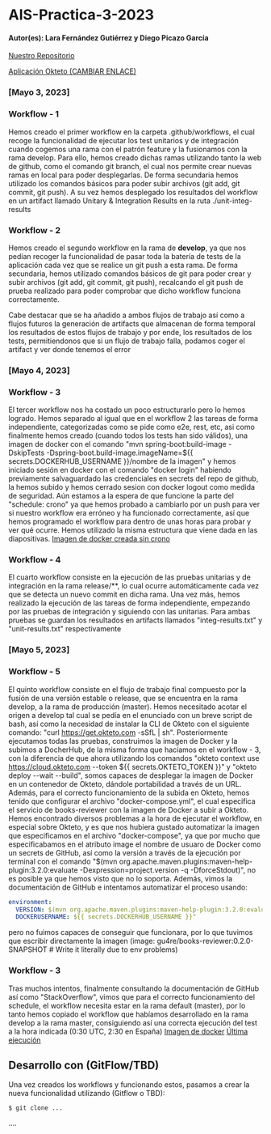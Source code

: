 # AIS-Practica-3-2023
#### Autor(es): Lara Fernández Gutiérrez y Diego Picazo García 

[Nuestro Repositorio](https://github.com/Laara2705/ais-l.fernandezgu.2020-d.picazo.2020-2023)

[Aplicación Okteto (CAMBIAR ENLACE)](https://books-maes95.cloud.okteto.net/)

### [Mayo 3, 2023]
### Workflow - 1 
Hemos creado el primer workflow en la carpeta .github/workflows, el cual recoge la funcionalidad de ejecutar los test unitarios y de integración cuando cogemos una rama con el patrón feature y la fusionamos con la rama develop. Para ello, hemos creado dichas ramas utilizando tanto la web de github, como el comando git branch, el cual nos permite crear nuevas ramas en local para poder desplegarlas. De forma secundaria hemos utilizado los comandos básicos para poder subir archivos (git add, git commit, git push). A su vez hemos desplegado los resultados del workflow en un artifact llamado Unitary & Integration Results en la ruta ./unit-integ-results

### Workflow - 2
Hemos creado el segundo workflow en la rama de **develop**, ya que nos pedían recoger la funcionalidad de pasar toda la batería de tests de la aplicación cada vez que se realice un git push a esta rama. De forma secundaria, hemos utilizado comandos básicos de git para poder crear y subir archivos (git add, git commit, git push), recalcando el git push de prueba realizado para poder comprobar que dicho workflow funciona correctamente.

Cabe destacar que se ha añadido a ambos flujos de trabajo así como a flujos futuros la generación de artifacts que almacenan de forma temporal los resultados de estos flujos de trabajo y por ende, los resultados de los tests, permitiendonos que si un flujo de trabajo falla, podamos coger el artifact y ver donde tenemos el error

### [Mayo 4, 2023]
### Workflow - 3
El tercer workflow nos ha costado un poco estructurarlo pero lo hemos logrado. Hemos separado al igual que en el workflow 2 las tareas de forma independiente, categorizadas como se pide como e2e, rest, etc, asi como finalmente hemos creado (cuando todos los tests han sido válidos), una imagen de docker con el comando "mvn spring-boot:build-image -DskipTests -Dspring-boot.build-image.imageName=${{ secrets.DOCKERHUB_USERNAME }}/nombre de la imagen" y hemos iniciado sesión en docker con el comando "docker login" habiendo previamente salvaguardado las credenciales en secrets del repo de github, la hemos subido y hemos cerrado sesion con docker logout como medida de seguridad. Aún estamos a la espera de que funcione la parte del "schedule: crono" ya que hemos probado a cambiarlo por un push para ver si nuestro workflow era erróneo y ha funcionado correctamente, así que hemos programado el workflow para dentro de unas horas para probar y ver qué ocurre. Hemos utilizado la misma estructura que viene dada en las diapositivas.
[Imagen de docker creada sin crono](https://hub.docker.com/r/gu4re/books-reviewer)

### Workflow - 4
El cuarto workflow consiste en la ejecución de las pruebas unitarias y de integración en la rama release/**, lo cual ocurre automáticamente cada vez que se detecta un nuevo commit en dicha rama. 
Una vez más, hemos realizado la ejecución de las tareas de forma independiente, empezando por las pruebas de integración y siguiendo con las unitarias. Para ambas pruebas se guardan los resultados en artifacts llamados "integ-results.txt" y "unit-results.txt" respectivamente

### [Mayo 5, 2023]
### Workflow - 5
El quinto workflow consiste en el flujo de trabajo final compuesto por la fusión de una versión estable o release, que se encuentra en la rama develop, a la rama de producción (master). Hemos necesitado acotar el origen a develop tal cual se pedía en el enunciado con un breve script de bash, así como la necesidad de instalar la CLI de Okteto con el siguiente comando: "curl https://get.okteto.com -sSfL | sh". 
Posteriormente ejecutamos todas las pruebas, construimos la imagen de Docker y la subimos a DocherHub, de la misma forma que hacíamos en el workflow - 3, con la diferencia de que ahora utilizando los comandos "okteto context use https://cloud.okteto.com --token ${{ secrets.OKTETO_TOKEN }}" y "okteto deploy --wait --build", somos capaces de desplegar la imagen de Docker en un contenedor de Okteto, dándole portabilidad a través de un URL. Además, para el correcto funcionamiento de la subida en Okteto, hemos tenido que configurar el archivo "docker-compose.yml", el cual especifica el servicio de books-reviewer con la imagen de Docker a subir a Okteto. 
Hemos encontrado diversos problemas a la hora de ejecutar el workflow, en especial sobre Okteto, y es que nos hubiera gustado automatizar la imagen que especificamos en el archivo "docker-compose", ya que por mucho que especificabamos en el atributo image el nombre de usuaro de Docker como un secrets de GitHub, así como la versión a través de la ejecución por terminal con el comando "$(mvn org.apache.maven.plugins:maven-help-plugin:3.2.0:evaluate -Dexpression=project.version -q -DforceStdout)", no es posible ya que hemos visto que no lo soporta. Además, vimos la documentación de GitHub e intentamos automatizar el proceso usando:
      
```yml      
environment:
  VERSION: $(mvn org.apache.maven.plugins:maven-help-plugin:3.2.0:evaluate -Dexpression=project.version -q -DforceStdout)
  DOCKERUSERNAME: ${{ secrets.DOCKERHUB_USERNAME }}"
```
pero no fuimos capaces de conseguir que funcionara, por lo que tuvimos que escribir directamente la imagen (image: gu4re/books-reviewer:0.2.0-SNAPSHOT # Write it literally due to env problems)

### Workflow - 3
Tras muchos intentos, finalmente consultando la documentación de GitHub así como "StackOverflow", vimos que para el correcto funcionamiento del schedule, el workflow necesita estar en la rama default (master), por lo tanto hemos copiado el workflow que habíamos desarrollado en la rama develop a la rama master, consiguiendo así una correcta ejecución del test a la hora indicada (0:30 UTC, 2:30 en España)
[Imagen de docker](https://hub.docker.com/layers/gu4re/books-reviewer/dev-20230505/images/sha256-e1d2ceee77247a815a6e21a55b1ab6850d3e43e30bc83bf1dd609957a7242c36?context=repo)
[Última ejecución](https://github.com/Laara2705/ais-l.fernandezgu.2020-d.picazo.2020-2023/actions/runs/4889085337)

## Desarrollo con (GitFlow/TBD)

Una vez creados los workflows y funcionando estos, pasamos a crear la nueva funcionalidad utilizando (Gitflow o TBD):

```
$ git clone ...
```

....
